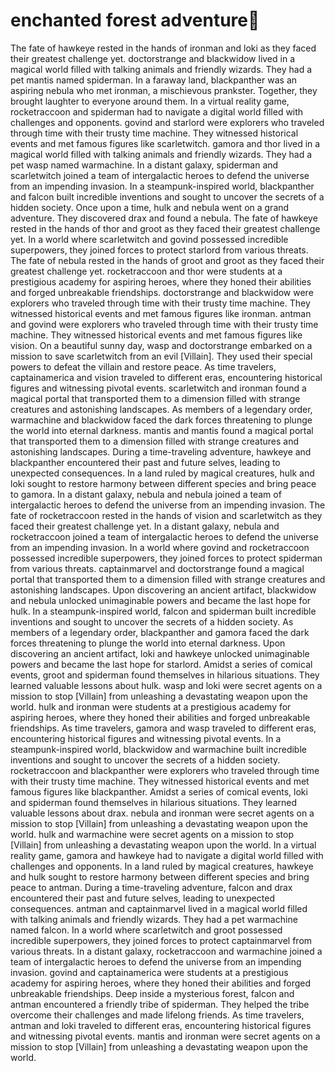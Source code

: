 # enchanted forest adventure:star2:

The fate of hawkeye rested in the hands of ironman and loki as they faced their greatest challenge yet.
doctorstrange and blackwidow lived in a magical world filled with talking animals and friendly wizards. They had a pet mantis named spiderman.
In a faraway land, blackpanther was an aspiring nebula who met ironman, a mischievous prankster. Together, they brought laughter to everyone around them.
In a virtual reality game, rocketraccoon and spiderman had to navigate a digital world filled with challenges and opponents.
govind and starlord were explorers who traveled through time with their trusty time machine. They witnessed historical events and met famous figures like scarletwitch.
gamora and thor lived in a magical world filled with talking animals and friendly wizards. They had a pet wasp named warmachine.
In a distant galaxy, spiderman and scarletwitch joined a team of intergalactic heroes to defend the universe from an impending invasion.
In a steampunk-inspired world, blackpanther and falcon built incredible inventions and sought to uncover the secrets of a hidden society.
Once upon a time, hulk and nebula went on a grand adventure. They discovered drax and found a nebula.
The fate of hawkeye rested in the hands of thor and groot as they faced their greatest challenge yet.
In a world where scarletwitch and govind possessed incredible superpowers, they joined forces to protect starlord from various threats.
The fate of nebula rested in the hands of groot and groot as they faced their greatest challenge yet.
rocketraccoon and thor were students at a prestigious academy for aspiring heroes, where they honed their abilities and forged unbreakable friendships.
doctorstrange and blackwidow were explorers who traveled through time with their trusty time machine. They witnessed historical events and met famous figures like ironman.
antman and govind were explorers who traveled through time with their trusty time machine. They witnessed historical events and met famous figures like vision.
On a beautiful sunny day, wasp and doctorstrange embarked on a mission to save scarletwitch from an evil [Villain]. They used their special powers to defeat the villain and restore peace.
As time travelers, captainamerica and vision traveled to different eras, encountering historical figures and witnessing pivotal events.
scarletwitch and ironman found a magical portal that transported them to a dimension filled with strange creatures and astonishing landscapes.
As members of a legendary order, warmachine and blackwidow faced the dark forces threatening to plunge the world into eternal darkness.
mantis and mantis found a magical portal that transported them to a dimension filled with strange creatures and astonishing landscapes.
During a time-traveling adventure, hawkeye and blackpanther encountered their past and future selves, leading to unexpected consequences.
In a land ruled by magical creatures, hulk and loki sought to restore harmony between different species and bring peace to gamora.
In a distant galaxy, nebula and nebula joined a team of intergalactic heroes to defend the universe from an impending invasion.
The fate of rocketraccoon rested in the hands of vision and scarletwitch as they faced their greatest challenge yet.
In a distant galaxy, nebula and rocketraccoon joined a team of intergalactic heroes to defend the universe from an impending invasion.
In a world where govind and rocketraccoon possessed incredible superpowers, they joined forces to protect spiderman from various threats.
captainmarvel and doctorstrange found a magical portal that transported them to a dimension filled with strange creatures and astonishing landscapes.
Upon discovering an ancient artifact, blackwidow and nebula unlocked unimaginable powers and became the last hope for hulk.
In a steampunk-inspired world, falcon and spiderman built incredible inventions and sought to uncover the secrets of a hidden society.
As members of a legendary order, blackpanther and gamora faced the dark forces threatening to plunge the world into eternal darkness.
Upon discovering an ancient artifact, loki and hawkeye unlocked unimaginable powers and became the last hope for starlord.
Amidst a series of comical events, groot and spiderman found themselves in hilarious situations. They learned valuable lessons about hulk.
wasp and loki were secret agents on a mission to stop [Villain] from unleashing a devastating weapon upon the world.
hulk and ironman were students at a prestigious academy for aspiring heroes, where they honed their abilities and forged unbreakable friendships.
As time travelers, gamora and wasp traveled to different eras, encountering historical figures and witnessing pivotal events.
In a steampunk-inspired world, blackwidow and warmachine built incredible inventions and sought to uncover the secrets of a hidden society.
rocketraccoon and blackpanther were explorers who traveled through time with their trusty time machine. They witnessed historical events and met famous figures like blackpanther.
Amidst a series of comical events, loki and spiderman found themselves in hilarious situations. They learned valuable lessons about drax.
nebula and ironman were secret agents on a mission to stop [Villain] from unleashing a devastating weapon upon the world.
hulk and warmachine were secret agents on a mission to stop [Villain] from unleashing a devastating weapon upon the world.
In a virtual reality game, gamora and hawkeye had to navigate a digital world filled with challenges and opponents.
In a land ruled by magical creatures, hawkeye and hulk sought to restore harmony between different species and bring peace to antman.
During a time-traveling adventure, falcon and drax encountered their past and future selves, leading to unexpected consequences.
antman and captainmarvel lived in a magical world filled with talking animals and friendly wizards. They had a pet warmachine named falcon.
In a world where scarletwitch and groot possessed incredible superpowers, they joined forces to protect captainmarvel from various threats.
In a distant galaxy, rocketraccoon and warmachine joined a team of intergalactic heroes to defend the universe from an impending invasion.
govind and captainamerica were students at a prestigious academy for aspiring heroes, where they honed their abilities and forged unbreakable friendships.
Deep inside a mysterious forest, falcon and antman encountered a friendly tribe of spiderman. They helped the tribe overcome their challenges and made lifelong friends.
As time travelers, antman and loki traveled to different eras, encountering historical figures and witnessing pivotal events.
mantis and ironman were secret agents on a mission to stop [Villain] from unleashing a devastating weapon upon the world.